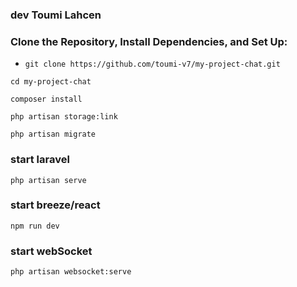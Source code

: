 
### dev Toumi Lahcen 

### Clone the Repository, Install Dependencies, and Set Up:

-    `git clone https://github.com/toumi-v7/my-project-chat.git`

    cd my-project-chat

    composer install

    php artisan storage:link

    php artisan migrate

### start laravel
    php artisan serve

### start breeze/react 
    npm run dev
    
### start webSocket
    php artisan websocket:serve

